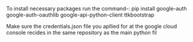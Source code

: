 To install necessary packages run the command-: pip install google-auth google-auth-oauthlib google-api-python-client ttkbootstrap


 Make sure the credentials.json file you apllied for at the google cloud console recides in the same repository as the main python fil
